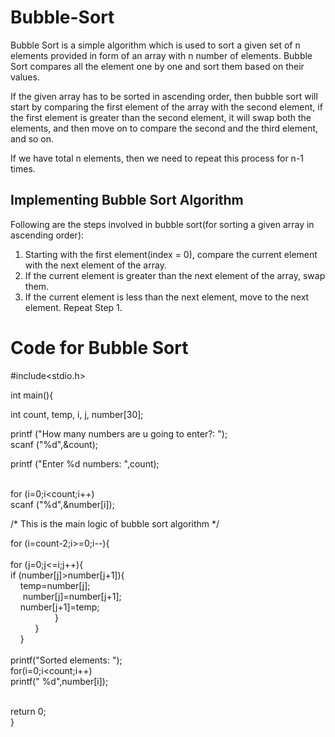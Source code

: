 # Bubble-Sort

Bubble Sort is a simple algorithm which is used to sort a given set of n elements provided in form of an array with n number of elements. Bubble Sort compares all the element one by one and sort them based on their values.

If the given array has to be sorted in ascending order, then bubble sort will start by comparing the first element of the array with the second element, if the first element is greater than the second element, it will swap both the elements, and then move on to compare the second and the third element, and so on.

If we have total n elements, then we need to repeat this process for n-1 times.

## Implementing Bubble Sort Algorithm
Following are the steps involved in bubble sort(for sorting a given array in ascending order):

1. Starting with the first element(index = 0), compare the current element with the next element of the array.
2. If the current element is greater than the next element of the array, swap them.
3. If the current element is less than the next element, move to the next element. Repeat Step 1.


# Code for Bubble Sort

#include<stdio.h> <br/>

int main(){                                                       <br/>

   int count, temp, i, j, number[30];                              <br/>

   printf&nbsp;("How many numbers are u going to enter?: ");                <br/>
   scanf&nbsp;("%d",&count);                                                <br/>

   printf&nbsp;("Enter %d numbers: ",count);                               <br/><br/>

   for&nbsp;(i=0;i<count;i++)                              <br/>
   scanf&nbsp;("%d",&number[i]);                                             <br/>

   /* This is the main logic of bubble sort algorithm 
    */                                                            <br/>
    
   for&nbsp;(i=count-2;i>=0;i--){               <br/>                         
      for&nbsp;(j=0;j<=i;j++){<br/>
        if&nbsp;(number[j]>number[j+1]){<br/>
&nbsp;&nbsp;&nbsp;           temp=number[j];<br/>
 &nbsp; &nbsp;&nbsp;         number[j]=number[j+1];<br/>
      &nbsp;&nbsp;&nbsp;     number[j+1]=temp;<br/>
       &nbsp;&nbsp;&nbsp;&nbsp;&nbsp;&nbsp;&nbsp;&nbsp;&nbsp;&nbsp;&nbsp;&nbsp;&nbsp;&nbsp;&nbsp;&nbsp;&nbsp; }<br/>
     &nbsp;&nbsp;&nbsp;&nbsp;&nbsp;&nbsp;&nbsp;&nbsp;&nbsp; }<br/>
  &nbsp;&nbsp;&nbsp; }<br/>
<br/>
   printf("Sorted elements: ");                    <br/>
   for(i=0;i<count;i++)                    <br/>
      printf(" %d",number[i]);                    <br/><br/>

   return 0;                             <br/>
}
